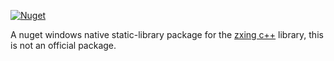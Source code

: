 [![Nuget](https://img.shields.io/nuget/v/xinlake.zxing.native?style=flat-square)](https://www.nuget.org/packages/xinlake.zxing.native)

A nuget windows native static-library package for the [zxing c++](https://github.com/nu-book/zxing-cpp) library, this is not an official package.

